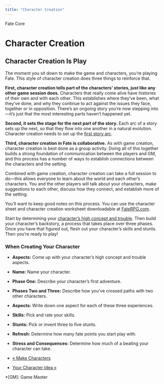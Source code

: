 ```yaml
---
title: "Character Creation"
---
```

    
Fate Core

#  Character Creation

## Character Creation Is Play

The moment you sit down to make the game and characters, you’re playing Fate.
This style of character creation does three things to reinforce that.

**First, character creation tells part of the characters’ stories, just like any other game session does.** Characters that really come alive have histories of their own and with each other. This establishes where they’ve been, what they’ve done, and why they continue to act against the issues they face, together or in opposition. There’s an ongoing story you’re now stepping into—it’s just that the most interesting parts haven’t happened yet.

**Second, it sets the stage for the next part of the story.** Each arc of a story sets up the next, so that they flow into one another in a natural evolution. Character creation needs to set up the [first story arc](../../fate-core/long-game "First Story Arc" ).

**Third, character creation in Fate is collaborative.** As with game creation, character creation is best done as a group activity. Doing all of this together builds a strong foundation of communication between the players and GM, and this process has a number of ways to establish connections between the characters and the setting.

Combined with game creation, character creation can take a full session to
do—this allows everyone to learn about the world and each other’s characters.
You and the other players will talk about your characters, make suggestions to
each other, discuss how they connect, and establish more of the setting.

You’ll want to keep good notes on this process. You can use the character
sheet and character creation worksheet downloadable at
[FateRPG.com](http://faterpg.com/).

Start by determining your [character’s high concept and trouble](../../fate-core/your-character-idea "Create Your High Concept & Trouble" ).
Then build your character’s backstory, a process that takes place over three
phases. Once you have that figured out, flesh out your character’s skills and
stunts. Then you’re ready to play!

### When Creating Your Character

  * **Aspects:** Come up with your character’s high concept and trouble aspects.
  * **Name:** Name your character.
  * **Phase One:** Describe your character’s first adventure.
  * **Phases Two and Three:** Describe how you’ve crossed paths with two other characters.
  * **Aspects:** Write down one aspect for each of these three experiences.
  * **Skills:** Pick and rate your skills.
  * **Stunts:** Pick or invent three to five stunts.
  * **Refresh:** Determine how many fate points you start play with.
  * **Stress and Consequences:** Determine how much of a beating your character can take.

  * [« Make Characters](/fate-core/make-characters)
  * [Your Character Idea »](/fate-core/your-character-idea)

  *[GM]: Game Master

